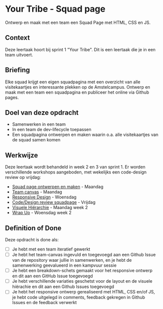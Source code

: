# Your Tribe - Squad page

Ontwerp en maak met een team een Squad Page met HTML, CSS en JS.

## Context

Deze leertaak hoort bij sprint 1 "Your Tribe". Dit is een leertaak die je in een team uitvoert.


## Briefing

Elke squad krijgt een eigen squadpagina met een overzicht van alle visitekaartjes en interessante plekken op de Amstelcampus. Ontwerp en maak met een team een squadpagina en publiceer het online via Github pages. 

## Doel van deze opdracht

* Samenwerken in een team
* In een team de dev-lifecycle toepassen 
* Een squadpagina ontwerpen en maken waarin o.a. alle visitekaartjes van de squad samen komen

## Werkwijze

Deze leertaak wordt behandeld in week 2 en 3 van sprint 1. Er worden verschillende workshops aangeboden, met wekelijks een code-design review op vrijdag:

- [Squad page ontwerpen en maken](squad-page-ontwerpen-en-maken.md) - Maandag
- [Team canvas](team-canvas.md) - Maandag
- [Responsive Design](responsive-design.md) - Woensdag
- [Code/Design review squadpage](code-design-review-squadpage.md) - Vrijdag
- [Visuele Hiërarchie](visuele-hierarchie.md) - Maandag week 2
- [Wrap Up](wrap-up.md) - Woensdag week 2

## Definition of Done

Deze opdracht is done als:

- [ ] Je hebt met een team iteratief gewerkt <!-- connecting commits tekening evalueren -->
- [ ] Je hebt het team-canvas ingevuld en toegevoegd aan een Github Issue van de repository waar jullie in samenwerken, en je hebt de samenwerking geevalueerd in een kampvuur sessie <!-- Piek en dal tekening maken en evalueren -->
- [ ] Je hebt een breakdown-schets gemaakt voor het responsive ontwerp en dit aan een GitHub Issue toegevoegd
- [ ] Je hebt verschillende variaties geschetst voor de layout en de visuele hiërachie en dit aan een Github Issues toegevoegd
- [ ] Je hebt het responsive ontwerp gerealiseerd met HTML, CSS en/of JS, je hebt code uitgelegd in comments, feedback gekregen in Github Issues en de feedback verwerkt

<!--
- [ ] De squadpage staat op Github en heeft een live url
- [ ] Je hebt met een team een responsive squad page ontworpen en gemaakt
- [ ] Je hebt gewerkt volgens de verschillende fases van de development-lifecycle en je hebt het proces bijgehouden in jouw I Love Web - Learning Log
- [ ] Je hebt het team-canvas ingevuld en toegevoegd aan de issues van de repository waar jullie in samenwerken
- [ ] Je hebt verschillende schetsen gemaakt voor het responsive ontwerp en met een media-query verschillende layouts gemaakt en feedback gekregen in Github Issues
- [ ] Je hebt verschillende variaties geschetst voor de layout en de visuele hiërachie en feedback gekregen in Github Issues
- [ ] Je hebt het ontwerp gerealiseerd met HTML, CSS en/of JS, je hebt code uitgelegd en feedback gekregen in Github Issues
-->

